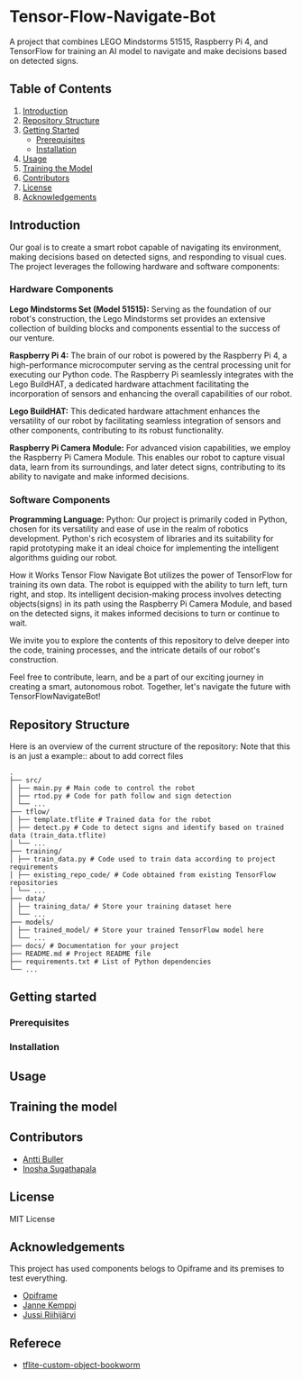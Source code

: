 # Tensor-Flow-Navigate-Bot
A project that combines LEGO Mindstorms 51515, Raspberry Pi 4, and TensorFlow for training an AI model to navigate and make decisions based on detected signs.

## Table of Contents
1. [Introduction](#introduction)
2. [Repository Structure](#repository-structure)
3. [Getting Started](#getting-started)
    - [Prerequisites](#prerequisites)
    - [Installation](#installation)
4. [Usage](#usage)
5. [Training the Model](#training-the-model)
6. [Contributors](#contributors)
7. [License](#license)
8. [Acknowledgements](#acknowledgements)

## Introduction

Our goal is to create a smart robot capable of navigating its environment, making decisions based on detected signs, and responding to visual cues. The project leverages the following hardware and software components:

### Hardware Components
**Lego Mindstorms Set (Model 51515):** Serving as the foundation of our robot's construction, the Lego Mindstorms set provides an extensive collection of building blocks and components essential to the success of our venture.

**Raspberry Pi 4:** The brain of our robot is powered by the Raspberry Pi 4, a high-performance microcomputer serving as the central processing unit for executing our Python code. The Raspberry Pi seamlessly integrates with the Lego BuildHAT, a dedicated hardware attachment facilitating the incorporation of sensors and enhancing the overall capabilities of our robot.

**Lego BuildHAT:** This dedicated hardware attachment enhances the versatility of our robot by facilitating seamless integration of sensors and other components, contributing to its robust functionality.

**Raspberry Pi Camera Module:** For advanced vision capabilities, we employ the Raspberry Pi Camera Module. This enables our robot to capture visual data, learn from its surroundings, and later detect signs, contributing to its ability to navigate and make informed decisions.

### Software Components
**Programming Language:** Python: Our project is primarily coded in Python, chosen for its versatility and ease of use in the realm of robotics development. Python's rich ecosystem of libraries and its suitability for rapid prototyping make it an ideal choice for implementing the intelligent algorithms guiding our robot.

How it Works
Tensor Flow Navigate Bot utilizes the power of TensorFlow for training its own data. The robot is equipped with the ability to turn left, turn right, and stop. Its intelligent decision-making process involves detecting objects(signs) in its path using the Raspberry Pi Camera Module, and based on the detected signs, it makes informed decisions to turn or continue to wait.

We invite you to explore the contents of this repository to delve deeper into the code, training processes, and the intricate details of our robot's construction.

Feel free to contribute, learn, and be a part of our exciting journey in creating a smart, autonomous robot. Together, let's navigate the future with TensorFlowNavigateBot!



## Repository Structure

Here is an overview of the current structure of the repository: Note that this is an just a example:: about to add correct files

```
.
├── src/
│ ├── main.py # Main code to control the robot
│ ├── rtod.py # Code for path follow and sign detection
│ └── ...
├── tflow/
│ ├── template.tflite # Trained data for the robot
│ ├── detect.py # Code to detect signs and identify based on trained data (train_data.tflite)
│ └── ...
├── training/
│ ├── train_data.py # Code used to train data according to project requirements
│ ├── existing_repo_code/ # Code obtained from existing TensorFlow repositories
│ └── ...
├── data/
│ ├── training_data/ # Store your training dataset here
│ └── ...
├── models/
│ ├── trained_model/ # Store your trained TensorFlow model here
│ └── ...
├── docs/ # Documentation for your project
├── README.md # Project README file
├── requirements.txt # List of Python dependencies
└── ...
```

## Getting started
  ### Prerequisites
  ### Installation



## Usage

## Training the model

## Contributors

- [Antti Buller](https://github.com/anatt1b)  
- [Inosha Sugathapala](https://github.com/Inoshas)

## License
MIT License

## Acknowledgements
This project has used components belogs to Opiframe and its premises to test everything.

- [Opiframe](https://opiframe.com)  
- [Janne Kemppi](https://jannekemppi.wordpress.com) 
- [Jussi Riihijärvi](https://www.linkedin.com/in/jussiriihij%C3%A4rvi)

## Referece
- [tflite-custom-object-bookworm](https://github.com/freedomwebtech/tflite-custom-object-bookworm)


